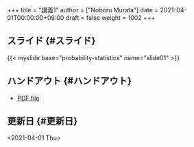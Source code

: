 +++
title = "講義1"
author = ["Noboru Murata"]
date = 2021-04-01T00:00:00+09:00
draft = false
weight = 1002
+++

## スライド {#スライド}

{{< myslide base="probability-statistics" name="slide01" >}}


## ハンドアウト {#ハンドアウト}

-   [PDF file](https://noboru-murata.github.io/probability-statistics/pdfs/slide01.pdf)


## 更新日 {#更新日}

<span class="timestamp-wrapper"><span class="timestamp">&lt;2021-04-01 Thu&gt;</span></span>
